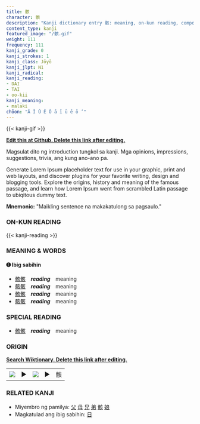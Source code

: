 ```yaml
---
title: 骸
character: 骸
description: "Kanji dictionary entry 骸: meaning, on-kun reading, compounds, origin, related kanji"
content_type: kanji
featured_image: "/骸.gif"
weight: 111
frequency: 111
kanji_grade: 0
kanji_strokes: 1
kanji_class: Jōyō
kanji_jlpt: N1
kanji_radical: 
kanji_reading: 
- DAI
- TAI
- oo-kii
kanji_meaning:
- malaki
chōon: "Ā Ī Ū Ē Ō ā ī ū ē ō ’"
---
```

[//]: # (Don't edit the line below. Kanji animated GIF code is automatically generated.)
{{< kanji-gif >}}

[//]: # (Edit below this line.)

**[Edit this at Github. Delete this link after editing.](https://github.com/tim0g/tim/tree/main/content/kanji/骸/index.md)**

Magsulat dito ng introduction tungkol sa kanji. Mga opinions, impressions, suggestions, trivia, ang kung ano-ano pa.

Generate Lorem Ipsum placeholder text for use in your graphic, print and web layouts, and discover plugins for your favorite writing, design and blogging tools. Explore the origins, history and meaning of the famous passage, and learn how Lorem Ipsum went from scrambled Latin passage to ubiqitous dummy text.
 
**Mnemonic:** "Maikling sentence na makakatulong sa pagsaulo."

### ON-KUN READING

[//]: # (Don't edit the line below. ON-KUN READING code is automatically generated.)
{{< kanji-reading >}}

### MEANING & WORDS

#### ➊ **Ibig sabihin**
  - [骸](../骸)[骸](../骸)　***reading***　meaning
  - [骸](../骸)[骸](../骸)　***reading***　meaning
  - [骸](../骸)[骸](../骸)　***reading***　meaning
  - [骸](../骸)[骸](../骸)　***reading***　meaning

### SPECIAL READING
  - [骸](../骸)[骸](../骸)　***reading***　meaning

### ORIGIN

**[Search Wiktionary. Delete this link after editing.](https://wiktionary.org/wiki/骸)**
<table class="kanji-table"><tr><td>
<img src="60px-骸-bronze.svg.png">
</td><td>▶</td><td>
<img src="60px-骸-oracle.svg.png">
</td><td>▶</td>
<td class="kanji-origin">骸</td>
</tr></table>

### RELATED KANJI
- Miyembro ng pamilya: [父](../父) [母](../母) [兄](../兄) [弟](../弟) [骸](../骸) [娘](../娘)
- Magkatulad ang ibig sabihin: [日](../日)
